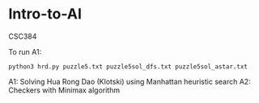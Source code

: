 # Intro-to-AI
CSC384

To run A1:
```
python3 hrd.py puzzle5.txt puzzle5sol_dfs.txt puzzle5sol_astar.txt
```
A1: Solving Hua Rong Dao (Klotski) using Manhattan heuristic search
A2: Checkers with Minimax algorithm
